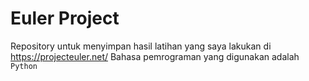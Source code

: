 # Euler Project
Repository untuk menyimpan hasil latihan yang saya lakukan di https://projecteuler.net/
Bahasa pemrograman yang digunakan adalah ```Python```
  